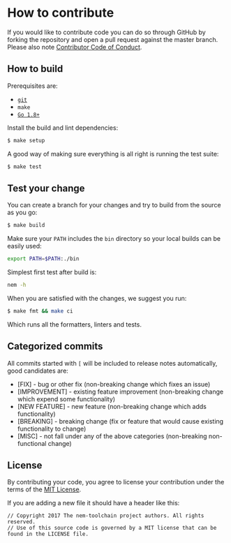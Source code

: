 # How to contribute

If you would like to contribute code you can do so through GitHub by forking
the repository and open a pull request against the master branch.
Please also note [Contributor Code of Conduct](CODE_OF_CONDUCT.md).

## How to build

Prerequisites are:

* [`git`](https://git-scm.com)
* `make`
* [`Go 1.8+`](http://golang.org/doc/install)

Install the build and lint dependencies:

``` sh
$ make setup
```

A good way of making sure everything is all right is running the test suite:

``` sh
$ make test
```

## Test your change

You can create a branch for your changes and try to build from the source as you go:

``` sh
$ make build
```

Make sure your `PATH` includes the `bin` directory so your local builds can be easily used:

```bash
export PATH=$PATH:./bin
```

Simplest first test after build is:

```bash
nem -h
```

When you are satisfied with the changes, we suggest you run:

``` sh
$ make fmt && make ci
```

Which runs all the formatters, linters and tests.

## Categorized commits

All commits started with `[` will be included to release notes automatically, good candidates are:

* [FIX] - bug or other fix (non-breaking change which fixes an issue)
* [IMPROVEMENT] - existing feature improvement (non-breaking change which expend some functionality)
* [NEW FEATURE] - new feature (non-breaking change which adds functionality)
* [BREAKING] - breaking change (fix or feature that would cause existing functionality to change)
* [MISC] - not fall under any of the above categories (non-breaking non-functional change)

## License

By contributing your code, you agree to license your contribution under the terms of the
[MIT License](LICENSE).

If you are adding a new file it should have a header like this:

```
// Copyright 2017 The nem-toolchain project authors. All rights reserved.
// Use of this source code is governed by a MIT license that can be found in the LICENSE file.
 ```
